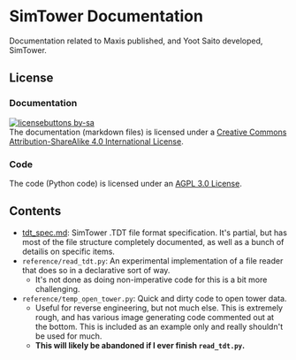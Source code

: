 # SimTower Documentation

Documentation related to Maxis published, and Yoot Saito developed, SimTower.

## License

### Documentation

[![licensebuttons by-sa](https://licensebuttons.net/l/by-sa/3.0/88x31.png)](https://creativecommons.org/licenses/by-sa/4.0)\
The documentation (markdown files) is licensed under a [Creative Commons Attribution-ShareAlike 4.0 International License](https://creativecommons.org/licenses/by-sa/4.0/).

### Code

The code (Python code) is licensed under an [AGPL 3.0 License](https://www.gnu.org/licenses/agpl-3.0.en.html).

## Contents

- [tdt_spec.md](tdt_spec.md): SimTower .TDT file format specification. It's partial, but has most of the file structure completely documented, as well as a bunch of detailis on specific items.
- `reference/read_tdt.py`: An experimental implementation of a file reader that does so in a declarative sort of way.
  - It's not done as doing non-imperative code for this is a bit more challenging.
- `reference/temp_open_tower.py`: Quick and dirty code to open tower data.
  - Useful for reverse engineering, but not much else. This is extremely rough, and has various image generating code commented out at the bottom. This is included as an example only and really shouldn't be used for much.
  - **This will likely be abandoned if I ever finish `read_tdt.py`.**
